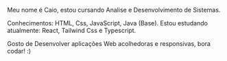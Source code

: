 Meu nome é Caio, estou cursando Analise e Desenvolvimento de Sistemas.

Conhecimentos: HTML, Css, JavaScript, Java (Base).
Estou estudando atualmente:  React, Tailwind Css e Typescript.

Gosto de Desenvolver aplicações Web acolhedoras e responsivas, bora codar! :)
